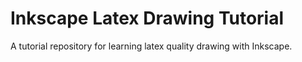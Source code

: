 # Inkscape Latex Drawing Tutorial
A tutorial repository for learning latex quality drawing with Inkscape.
